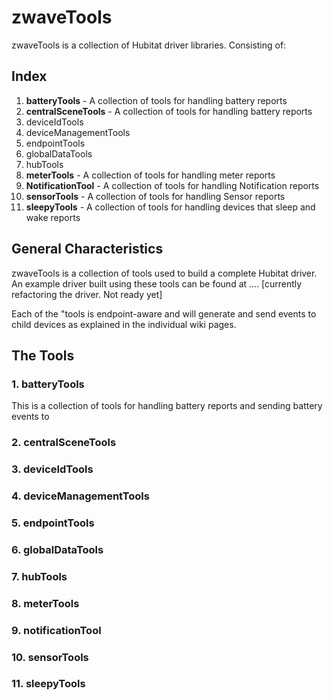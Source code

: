 # zwaveTools

zwaveTools is a collection of Hubitat driver libraries. Consisting of:

## Index
1. **batteryTools** - A collection of tools for handling battery reports 
1. **centralSceneTools** - A collection of tools for handling battery reports 
1. deviceIdTools
1. deviceManagementTools
1. endpointTools
1. globalDataTools
1. hubTools
1. **meterTools** - A collection of tools for handling meter reports 
1. **NotificationTool** - A collection of tools for handling Notification reports 
1. **sensorTools** - A collection of tools for handling Sensor reports 
1. **sleepyTools**  - A collection of tools for handling devices that sleep and wake reports 

## General Characteristics
zwaveTools is a collection of tools used to build a complete Hubitat driver. An example driver built using these tools can be found at .... [currently refactoring the driver. Not ready yet]

Each of the "tools is endpoint-aware and will generate and send events to child devices as explained in the individual wiki pages.

## The Tools
### 1. batteryTools
This is a collection of tools for handling battery reports and sending battery events to 

### 2. centralSceneTools

### 3. deviceIdTools

### 4. deviceManagementTools

### 5. endpointTools

### 6. globalDataTools

### 7. hubTools

### 8. meterTools

### 9. notificationTool

### 10. sensorTools

### 11. sleepyTools
